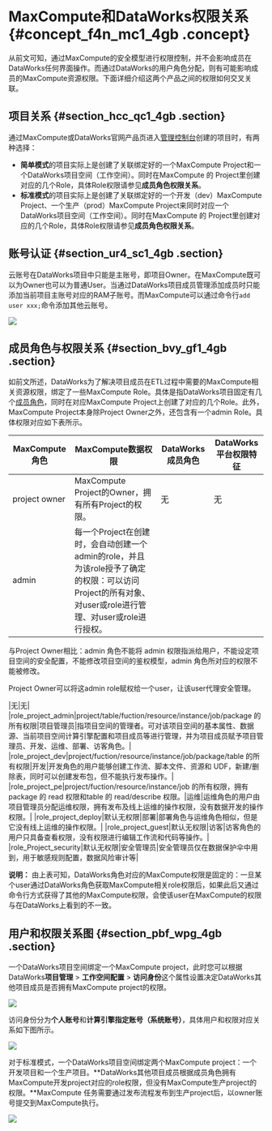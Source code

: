 # MaxCompute和DataWorks权限关系 {#concept_f4n_mc1_4gb .concept}

从前文可知，通过MaxCompute的安全模型进行权限控制，并不会影响成员在DataWorks任何界面操作。而通过DataWorks的用户角色分配，则有可能影响成员的MaxCompute资源权限。下面详细介绍这两个产品之间的权限如何交叉关联。

## 项目关系 {#section_hcc_qc1_4gb .section}

通过MaxCompute或DataWorks官网产品页进入[管理控制台](../../../../../cn.zh-CN/使用指南/管理控制台/管理控制台概览.md#)创建的项目时，有两种选择：

-   **简单模式**的项目实际上是创建了关联绑定好的一个MaxCompute Project和一个DataWorks项目空间（工作空间）。同时在MaxCompute 的 Project里创建对应的几个Role，具体Role权限请参见**成员角色权限关系**。
-   **标准模式**的项目实际上是创建了关联绑定好的一个开发（dev）MaxCompute Project、一个生产（prod）MaxCompute Project来同时对应一个DataWorks项目空间（工作空间）。同时在MaxCompute 的 Project里创建对应的几个Role，具体Role权限请参见**成员角色权限关系**。

## 账号认证 {#section_ur4_sc1_4gb .section}

云账号在DataWorks项目中只能是主账号，即项目Owner。在MaxCompute既可以为Owner也可以为普通User。当通过DataWorks项目成员管理添加成员时只能添加当前项目主账号对应的RAM子账号。而MaxCompute可以通过命令行`add user xxx;`命令添加其他云账号。

![](http://static-aliyun-doc.oss-cn-hangzhou.aliyuncs.com/assets/img/118689/154864356738006_zh-CN.png)

## 成员角色与权限关系 {#section_bvy_gf1_4gb .section}

如前文所述，DataWorks为了解决项目成员在ETL过程中需要的MaxCompute相关资源权限，绑定了一些MaxCompute Role。具体是指DataWorks项目固定有几个[成员角色](../../../../../cn.zh-CN/使用指南/项目管理/成员管理.md#)，同时在对应MaxCompute Project上创建了对应的几个Role。此外，MaxCompute Project本身除Project Owner之外，还包含有一个admin Role。具体权限对应如下表所示。

|MaxCompute角色|MaxCompute数据权限|DataWorks成员角色|DataWorks平台权限特征|
|------------|--------------|-------------|---------------|
|project owner|MaxCompute Project的Owner，拥有所有Project的权限。|无|无|
|admin| 每一个Project在创建时，会自动创建一个admin的role，并且为该role授予了确定的权限：可以访问Project的所有对象、对user或role进行管理、对user或role进行授权。

 与Project Owner相比：admin 角色不能将 admin 权限指派给用户，不能设定项目空间的安全配置，不能修改项目空间的鉴权模型，admin 角色所对应的权限不能被修改。

 Project Owner可以将这admin role赋权给一个user，让该user代理安全管理。

 |无|无|
|role\_project\_admin|project/table/fuction/resource/instance/job/package 的所有权限|项目管理员|指项目空间的管理者。可对该项目空间的基本属性、数据源、当前项目空间计算引擎配置和项目成员等进行管理，并为项目成员赋予项目管理员、开发、运维、部署、访客角色。|
|role\_project\_dev|project/fuction/resource/instance/job/package/table 的所有权限|开发|开发角色的用户能够创建工作流、脚本文件、资源和 UDF，新建/删除表，同时可以创建发布包，但不能执行发布操作。|
|role\_project\_pe|project/fuction/resource/instance/job 的所有权限，拥有package 的 read 权限和table 的 read/describe 权限。|运维|运维角色的用户由项目管理员分配运维权限，拥有发布及线上运维的操作权限，没有数据开发的操作权限。|
|role\_project\_deploy|默认无权限|部署|部署角色与运维角色相似，但是它没有线上运维的操作权限。|
|role\_project\_guest|默认无权限|访客|访客角色的用户只具备查看权限，没有权限进行编辑工作流和代码等操作。|
|role\_Project\_security|默认无权限|安全管理员|安全管理员仅在数据保护伞中用到，用于敏感规则配置，数据风险审计等|

**说明：** 由上表可知，DataWorks角色对应的MaxCompute权限是固定的：一旦某个user通过DataWorks角色获取MaxCompute相关role权限后，如果此后又通过命令行方式获得了其他的MaxCompute权限，会使该user在MaxCompute的权限与在DataWorks上看到的不一致。

## 用户和权限关系图 {#section_pbf_wpg_4gb .section}

一个DataWorks项目空间绑定一个MaxCompute project，此时您可以根据DataWorks**项目管理** \> **工作空间配置** \> **访问身份**这个属性设置决定DataWorks其他项目成员是否拥有MaxCompute project的权限。

![](http://static-aliyun-doc.oss-cn-hangzhou.aliyuncs.com/assets/img/118689/154864356738072_zh-CN.png)

访问身份分为**个人账号**和**计算引擎指定账号（系统账号）**，具体用户和权限对应关系如下图所示。

![](http://static-aliyun-doc.oss-cn-hangzhou.aliyuncs.com/assets/img/118689/154864356738076_zh-CN.png)

对于标准模式，一个DataWorks项目空间绑定两个MaxCompute project：一个开发项目和一个生产项目。**DataWorks其他项目成员根据成员角色拥有MaxCompute开发project对应的role权限，但没有MaxCompute生产project的权限。**MaxCompute 任务需要通过发布流程发布到生产project后，以owner账号提交到MaxCompute执行。

![](http://static-aliyun-doc.oss-cn-hangzhou.aliyuncs.com/assets/img/118689/154864356738077_zh-CN.png)

